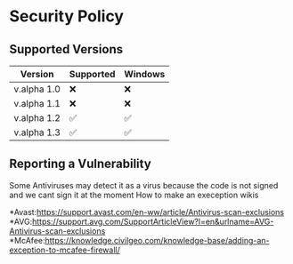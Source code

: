 # Security Policy

## Supported Versions

| Version         | Supported          | Windows
| -------         | ------------------ | ----------------------
| v.alpha 1.0     | :x:                | :x:
| v.alpha 1.1     | :x:                | :x:
| v.alpha 1.2     | ✅                 | ✅
| v.alpha 1.3     | :white_check_mark: | ✅
## Reporting a Vulnerability


Some Antiviruses may detect it as a virus because the code is not signed and we cant sign it at the moment 
How to make an exeception wikis 

*Avast:https://support.avast.com/en-ww/article/Antivirus-scan-exclusions
*AVG:https://support.avg.com/SupportArticleView?l=en&urlname=AVG-Antivirus-scan-exclusions
*McAfee:https://knowledge.civilgeo.com/knowledge-base/adding-an-exception-to-mcafee-firewall/
